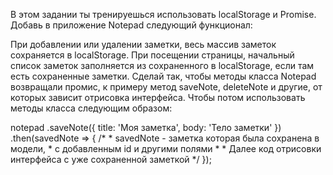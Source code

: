 В этом задании ты тренируешься использовать localStorage и Promise. Добавь в приложение Notepad следующий функционал:

При добавлении или удалении заметки, весь массив заметок сохраняется в localStorage.
При посещении страницы, начальный список заметок заполняется из сохраненного в localStorage, если там есть сохраненные заметки.
Сделай так, чтобы методы класса Notepad возвращали промис, к примеру метод saveNote, deleteNote и другие, от которых зависит отрисовка интерфейса. Чтобы потом использовать методы класса следующим образом:

notepad
  .saveNote({ title: 'Моя заметка', body: 'Тело заметки' })
  .then(savedNote => {
    /*
     * savedNote - заметка которая была сохранена в модели,
     * с добавленным id и другими полями
     *
     * Далее код отрисовки интерфейса с уже сохраненной заметкой
     */
  });